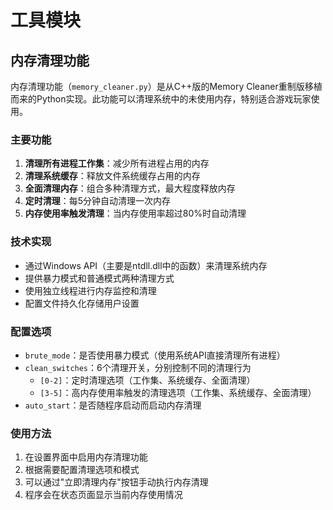 # 工具模块

## 内存清理功能

内存清理功能（`memory_cleaner.py`）是从C++版的Memory Cleaner重制版移植而来的Python实现。此功能可以清理系统中的未使用内存，特别适合游戏玩家使用。

### 主要功能

1. **清理所有进程工作集**：减少所有进程占用的内存
2. **清理系统缓存**：释放文件系统缓存占用的内存
3. **全面清理内存**：组合多种清理方式，最大程度释放内存
4. **定时清理**：每5分钟自动清理一次内存
5. **内存使用率触发清理**：当内存使用率超过80%时自动清理

### 技术实现

* 通过Windows API（主要是ntdll.dll中的函数）来清理系统内存
* 提供暴力模式和普通模式两种清理方式
* 使用独立线程进行内存监控和清理
* 配置文件持久化存储用户设置

### 配置选项

* `brute_mode`：是否使用暴力模式（使用系统API直接清理所有进程）
* `clean_switches`：6个清理开关，分别控制不同的清理行为
  - `[0-2]`：定时清理选项（工作集、系统缓存、全面清理）
  - `[3-5]`：高内存使用率触发的清理选项（工作集、系统缓存、全面清理）
* `auto_start`：是否随程序启动而启动内存清理

### 使用方法

1. 在设置界面中启用内存清理功能
2. 根据需要配置清理选项和模式
3. 可以通过"立即清理内存"按钮手动执行内存清理
4. 程序会在状态页面显示当前内存使用情况 